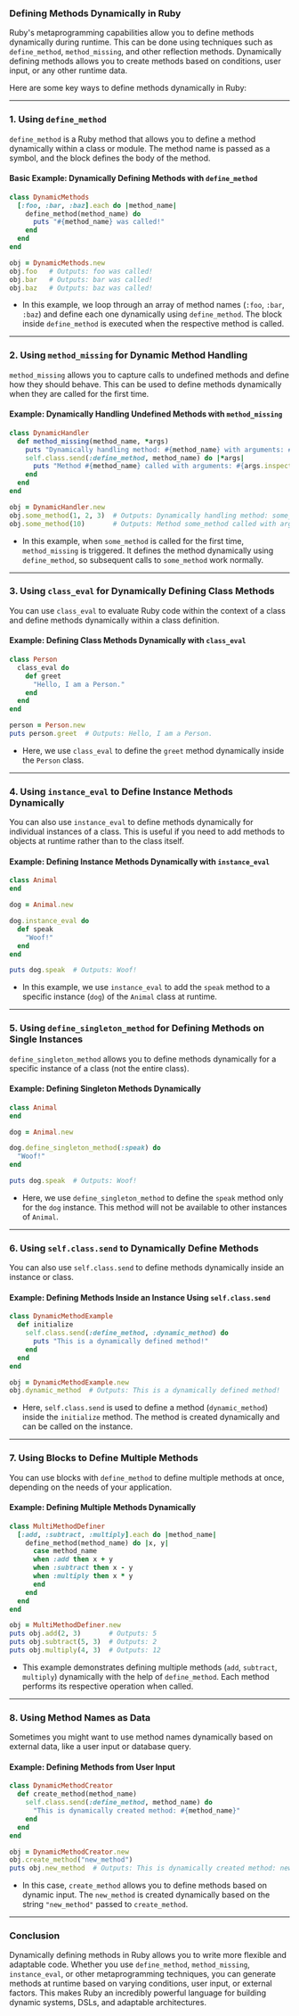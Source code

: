 ### **Defining Methods Dynamically in Ruby**

Ruby's metaprogramming capabilities allow you to define methods dynamically during runtime. This can be done using techniques such as `define_method`, `method_missing`, and other reflection methods. Dynamically defining methods allows you to create methods based on conditions, user input, or any other runtime data.

Here are some key ways to define methods dynamically in Ruby:

---

### **1. Using `define_method`**

`define_method` is a Ruby method that allows you to define a method dynamically within a class or module. The method name is passed as a symbol, and the block defines the body of the method.

#### **Basic Example: Dynamically Defining Methods with `define_method`**

```ruby
class DynamicMethods
  [:foo, :bar, :baz].each do |method_name|
    define_method(method_name) do
      puts "#{method_name} was called!"
    end
  end
end

obj = DynamicMethods.new
obj.foo   # Outputs: foo was called!
obj.bar   # Outputs: bar was called!
obj.baz   # Outputs: baz was called!
```

- In this example, we loop through an array of method names (`:foo`, `:bar`, `:baz`) and define each one dynamically using `define_method`. The block inside `define_method` is executed when the respective method is called.

---

### **2. Using `method_missing` for Dynamic Method Handling**

`method_missing` allows you to capture calls to undefined methods and define how they should behave. This can be used to define methods dynamically when they are called for the first time.

#### **Example: Dynamically Handling Undefined Methods with `method_missing`**

```ruby
class DynamicHandler
  def method_missing(method_name, *args)
    puts "Dynamically handling method: #{method_name} with arguments: #{args.inspect}"
    self.class.send(:define_method, method_name) do |*args|
      puts "Method #{method_name} called with arguments: #{args.inspect}"
    end
  end
end

obj = DynamicHandler.new
obj.some_method(1, 2, 3)  # Outputs: Dynamically handling method: some_method with arguments: [1, 2, 3]
obj.some_method(10)       # Outputs: Method some_method called with arguments: [10]
```

- In this example, when `some_method` is called for the first time, `method_missing` is triggered. It defines the method dynamically using `define_method`, so subsequent calls to `some_method` work normally.

---

### **3. Using `class_eval` for Dynamically Defining Class Methods**

You can use `class_eval` to evaluate Ruby code within the context of a class and define methods dynamically within a class definition.

#### **Example: Defining Class Methods Dynamically with `class_eval`**

```ruby
class Person
  class_eval do
    def greet
      "Hello, I am a Person."
    end
  end
end

person = Person.new
puts person.greet  # Outputs: Hello, I am a Person.
```

- Here, we use `class_eval` to define the `greet` method dynamically inside the `Person` class.

---

### **4. Using `instance_eval` to Define Instance Methods Dynamically**

You can also use `instance_eval` to define methods dynamically for individual instances of a class. This is useful if you need to add methods to objects at runtime rather than to the class itself.

#### **Example: Defining Instance Methods Dynamically with `instance_eval`**

```ruby
class Animal
end

dog = Animal.new

dog.instance_eval do
  def speak
    "Woof!"
  end
end

puts dog.speak  # Outputs: Woof!
```

- In this example, we use `instance_eval` to add the `speak` method to a specific instance (`dog`) of the `Animal` class at runtime.

---

### **5. Using `define_singleton_method` for Defining Methods on Single Instances**

`define_singleton_method` allows you to define methods dynamically for a specific instance of a class (not the entire class).

#### **Example: Defining Singleton Methods Dynamically**

```ruby
class Animal
end

dog = Animal.new

dog.define_singleton_method(:speak) do
  "Woof!"
end

puts dog.speak  # Outputs: Woof!
```

- Here, we use `define_singleton_method` to define the `speak` method only for the `dog` instance. This method will not be available to other instances of `Animal`.

---

### **6. Using `self.class.send` to Dynamically Define Methods**

You can also use `self.class.send` to define methods dynamically inside an instance or class.

#### **Example: Defining Methods Inside an Instance Using `self.class.send`**

```ruby
class DynamicMethodExample
  def initialize
    self.class.send(:define_method, :dynamic_method) do
      puts "This is a dynamically defined method!"
    end
  end
end

obj = DynamicMethodExample.new
obj.dynamic_method  # Outputs: This is a dynamically defined method!
```

- Here, `self.class.send` is used to define a method (`dynamic_method`) inside the `initialize` method. The method is created dynamically and can be called on the instance.

---

### **7. Using Blocks to Define Multiple Methods**

You can use blocks with `define_method` to define multiple methods at once, depending on the needs of your application.

#### **Example: Defining Multiple Methods Dynamically**

```ruby
class MultiMethodDefiner
  [:add, :subtract, :multiply].each do |method_name|
    define_method(method_name) do |x, y|
      case method_name
      when :add then x + y
      when :subtract then x - y
      when :multiply then x * y
      end
    end
  end
end

obj = MultiMethodDefiner.new
puts obj.add(2, 3)       # Outputs: 5
puts obj.subtract(5, 3)  # Outputs: 2
puts obj.multiply(4, 3)  # Outputs: 12
```

- This example demonstrates defining multiple methods (`add`, `subtract`, `multiply`) dynamically with the help of `define_method`. Each method performs its respective operation when called.

---

### **8. Using Method Names as Data**

Sometimes you might want to use method names dynamically based on external data, like a user input or database query.

#### **Example: Defining Methods from User Input**

```ruby
class DynamicMethodCreator
  def create_method(method_name)
    self.class.send(:define_method, method_name) do
      "This is dynamically created method: #{method_name}"
    end
  end
end

obj = DynamicMethodCreator.new
obj.create_method("new_method")
puts obj.new_method  # Outputs: This is dynamically created method: new_method
```

- In this case, `create_method` allows you to define methods based on dynamic input. The `new_method` is created dynamically based on the string `"new_method"` passed to `create_method`.

---

### **Conclusion**

Dynamically defining methods in Ruby allows you to write more flexible and adaptable code. Whether you use `define_method`, `method_missing`, `instance_eval`, or other metaprogramming techniques, you can generate methods at runtime based on varying conditions, user input, or external factors. This makes Ruby an incredibly powerful language for building dynamic systems, DSLs, and adaptable architectures.
